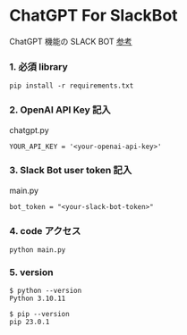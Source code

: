 # ChatGPT For SlackBot

ChatGPT 機能の SLACK BOT
[参考](https://manchann.tistory.com/43)

### 1. 必須 library

```
pip install -r requirements.txt
```

### 2. OpenAI API Key 記入

chatgpt.py

```
YOUR_API_KEY = '<your-openai-api-key>'
```

### 3. Slack Bot user token 記入

main.py

```
bot_token = "<your-slack-bot-token>"
```

### 4. code アクセス

```
python main.py
```

### 5. version

```
$ python --version
Python 3.10.11
```

```
$ pip --version
pip 23.0.1
```
